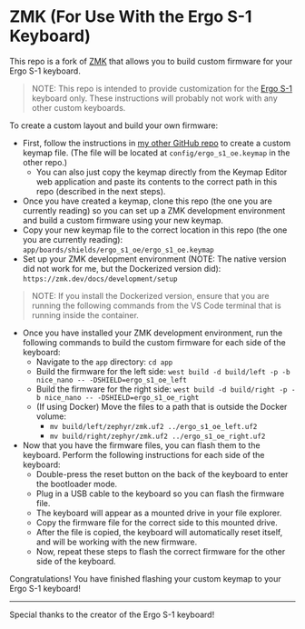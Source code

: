 # ZMK (For Use With the Ergo S-1 Keyboard)

This repo is a fork of [ZMK](https://github.com/zmkfirmware/zmk) that allows you to build custom firmware for your Ergo S-1 keyboard.

> NOTE: This repo is intended to provide customization for the [Ergo S-1](https://github.com/wizarddata/Ergo-S-1) keyboard only. These instructions will probably not work with any other custom keyboards.

To create a custom layout and build your own firmware:

  - First, follow the instructions in [my other GitHub repo](https://github.com/arcanemachine/ergo-s-1-zmk-config) to create a custom keymap file. (The file will be located at `config/ergo_s1_oe.keymap` in the other repo.)
    - You can also just copy the keymap directly from the Keymap Editor web application and paste its contents to the correct path in this repo (described in the next steps).
  - Once you have created a keymap, clone this repo (the one you are currently reading) so you can set up a ZMK development environment and build a custom firmware using your new keymap.
  - Copy your new keymap file to the correct location in this repo (the one you are currently reading): `app/boards/shields/ergo_s1_oe/ergo_s1_oe.keymap`
  - Set up your ZMK development environment (NOTE: The native version did not work for me, but the Dockerized version did): `https://zmk.dev/docs/development/setup`

> NOTE: If you install the Dockerized version, ensure that you are running the following commands from the VS Code terminal that is running inside the container.

  - Once you have installed your ZMK development environment, run the following commands to build the custom firmware for each side of the keyboard:
    - Navigate to the `app` directory: `cd app`
    - Build the firmware for the left side: `west build -d build/left -p -b nice_nano -- -DSHIELD=ergo_s1_oe_left`
    - Build the firmware for the right side: `west build -d build/right -p -b nice_nano -- -DSHIELD=ergo_s1_oe_right`
    - (If using Docker) Move the files to a path that is outside the Docker volume:
      - `mv build/left/zephyr/zmk.uf2 ../ergo_s1_oe_left.uf2`
      - `mv build/right/zephyr/zmk.uf2 ../ergo_s1_oe_right.uf2`
  - Now that you have the firmware files, you can flash them to the keyboard. Perform the following instructions for each side of the keyboard:
    - Double-press the reset button on the back of the keyboard to enter the bootloader mode.
    - Plug in a USB cable to the keyboard so you can flash the firmware file.
    - The keyboard will appear as a mounted drive in your file explorer.
    - Copy the firmware file for the correct side to this mounted drive.
    - After the file is copied, the keyboard will automatically reset itself, and will be working with the new firmware.
    - Now, repeat these steps to flash the correct firmware for the other side of the keyboard.

Congratulations! You have finished flashing your custom keymap to your Ergo S-1 keyboard!

---

Special thanks to the creator of the Ergo S-1 keyboard!
